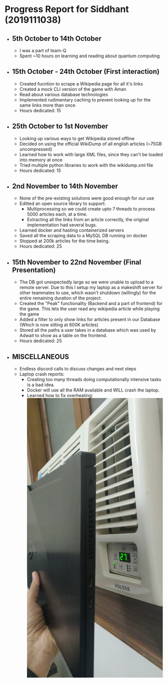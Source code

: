 # Progress Report for Siddhant (2019111038)

- ## 5th October to 14th October
    - I was a part of team-Q
    - Spent ~10 hours on learning and reading about quantum computing

- ## 15th October - 24th October (First interaction)
    - Created fucntion to scrape a Wikipedia page for all it's links
    - Created a mock CLI version of the game with Aman
    - Read about various database technologies
    - Implemented rudimentary caching to prevent looking up for the same links more than once
    - Hours dedicated: 15

- ## 25th October to 1st November
    - Looking up various ways to get Wikipedia stored offline
    - Decided on using the official WikiDump of all english articles (~75GB uncompressed)
    - Learned how to work with large XML files, since they can't be loaded into memory at once
    - Tried multiple python libraries to work with the wikidump.xml file
    - Hours dedicated: 15

- ## 2nd November to 14th November
    - None of the pre-existing solutions were good enough for our use
    - Editted an open source library to support:
        - Multiprocessing so we could create upto 7 threads to process 5000 articles each, at a time.
        - Extracting all the links from an article correctly, the original implementation had several bugs.
    - Learned docker and hasting containerized servers
    - Saved all the scraping data to a MySQL DB running on docker
    - Stopped at 200k articles for the time being.
    - Hours dedicated: 25

- ##  15th November to 22nd November (Final Presentation)
    - The DB got unexpectedly large so we were unable to upload to a remote server. Due to this I setup my laptop as a makeshift server for other teammates to use, which wasn't shutdown (willingly) for the entire remaining duration of the project.
    - Created the "Peak" functionality (Backend and a part of frontend) for the game. This lets the user read any wikipedia article while playing the game
    - Added a filter to only show links for articles present in our Database (Which is now sitting at 600K articles)
    - Stored all the paths a user takes in a database which was used by Adwait to show as a table on the frontend.
    - Hours dedicated: 25

- ## MISCELLANEOUS
    - Endless discord calls to discuss changes and next steps
    - Laptop crash reports:
        - Creating too many threads doing computationally intensive tasks is a bad idea.
        - Docker will use all the RAM available and WILL crash the laptop. 
        - Learned how to fix overheating:
            ![Makeshift laptop cooling](laptop_cooling.jpg)


